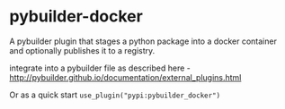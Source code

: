 # pybuilder-docker
A pybuilder plugin that stages a python package into a docker container and optionally publishes it to a registry.

integrate into a pybuilder file as described here -  http://pybuilder.github.io/documentation/external_plugins.html

Or as a quick start
`use_plugin("pypi:pybuilder_docker")`